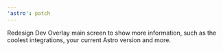 ```yaml
---
'astro': patch
---
```


Redesign Dev Overlay main screen to show more information, such as the coolest integrations, your current Astro version and more.

